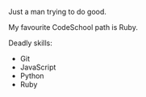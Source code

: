 Just a man trying to do good.

My favourite CodeSchool path is Ruby.

Deadly skills:
* Git
* JavaScript
* Python
* Ruby
